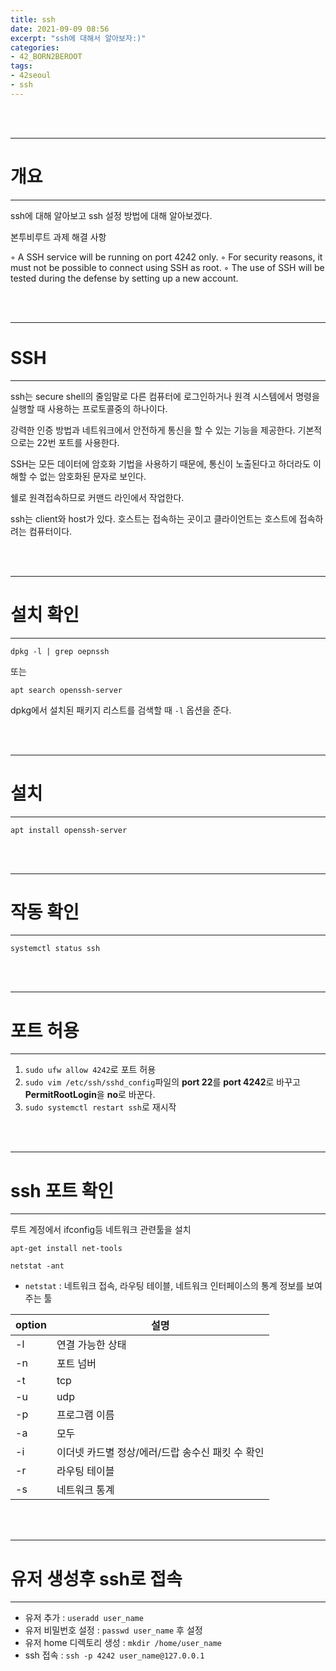 ```yaml
---
title: ssh
date: 2021-09-09 08:56
excerpt: "ssh에 대해서 알아보자:)"
categories:
- 42_BORN2BEROOT
tags:
- 42seoul
- ssh
---
```



<br />
<br />

---

# 개요

---

ssh에 대해 알아보고 ssh 설정 방법에 대해 알아보겠다.

본투비루트 과제 해결 사항

◦ A SSH service will be running on port 4242 only. 
◦ For security reasons, it must not be possible to connect using SSH as root.
◦ The use of SSH will be tested during the defense by setting up a new account.

<br />
<br />

---

# SSH

---

ssh는 secure shell의 줄임말로 다른 컴퓨터에 로그인하거나 원격 시스템에서 명령을 실행할 때 사용하는 프로토콜중의 하나이다.

강력한 인증 방법과 네트워크에서 안전하게 통신을 할 수 있는 기능을 제공한다. 기본적으로는 22번 포트를 사용한다.

SSH는 모든 데이터에 암호화 기법을 사용하기 때문에, 통신이 노출된다고 하더라도 이해할 수 없는 암호화된 문자로 보인다.

쉘로 원격접속하므로 커맨드 라인에서 작업한다. 

ssh는 client와 host가 있다. 호스트는 접속하는 곳이고 클라이언트는 호스트에 접속하려는 컴퓨터이다.



<br />
<br />

---

# 설치 확인

---

`dpkg -l | grep oepnssh` 

또는

`apt search openssh-server`

dpkg에서 설치된 패키지 리스트를 검색할 때 `-l` 옵션을 준다.



<br />
<br />

---

# 설치

---

`apt install openssh-server`



<br />
<br />

---

# 작동 확인

---

`systemctl status ssh`



<br />
<br />

---

# 포트 허용

---

1. `sudo ufw allow 4242`로 포트 허용
2. `sudo vim /etc/ssh/sshd_config`파일의 **port 22**를 **port 4242**로 바꾸고 **PermitRootLogin**을 **no**로 바꾼다.
3. `sudo systemctl restart ssh`로 재시작



<br />
<br />

---

# ssh 포트 확인

---

루트 계정에서 ifconfig등 네트워크 관련툴을 설치

`apt-get install net-tools` 

`netstat -ant`

* `netstat` : 네트워크 접속, 라우팅 테이블, 네트워크 인터페이스의 통계 정보를 보여주는 툴

| option | 설명 | 
| --- | ---|
|-l  | 연결 가능한 상태 |
-n | 포트 넘버|
-t |tcp|
-u | udp|
-p | 프로그램 이름|
-a | 모두|
-i | 이더넷 카드별 정상/에러/드랍 송수신 패킷 수 확인|
-r | 라우팅 테이블|
-s | 네트워크 통계|

<br />
<br />

---

# 유저 생성후 ssh로 접속

---

* 유저 추가 : `useradd user_name` 
* 유저 비밀번호 설정 : `passwd user_name` 후 설정
* 유저 home 디렉토리 생성 : `mkdir /home/user_name`
* ssh 접속 : `ssh -p 4242 user_name@127.0.0.1`


